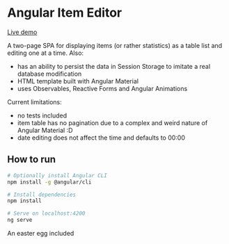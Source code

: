 # Angular Item Editor

[Live demo](https://angular2-item-editor.firebaseapp.com)

A two-page SPA for displaying items (or rather statistics) as a table list and editing one at a time. Also:
* has an ability to persist the data in Session Storage to imitate a real database modification
* HTML template built with Angular Material
* uses Observables, Reactive Forms and Angular Animations

Current limitations:
* no tests included
* item table has no pagination due to a complex and weird nature of Angular Material :D
* date editing does not affect the time and defaults to 00:00

## How to run


```bash
# Optionally install Angular CLI
npm install -g @angular/cli

# Install dependencies
npm install

# Serve on localhost:4200
ng serve
```

An easter egg included